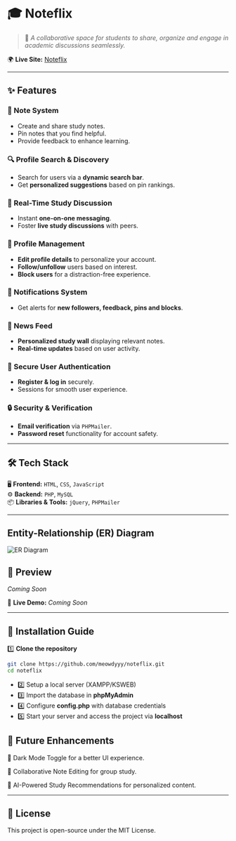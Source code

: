 # 🎓 Noteflix

> 🚀 *A collaborative space for students to share, organize and engage in academic discussions seamlessly.*


🌍 **Live Site:** [Noteflix](https://noteflix.free.nf)

---

## ✨ Features

### 📌 Note System
- Create and share study notes.
- Pin notes that you find helpful.
- Provide feedback to enhance learning.

### 🔍 Profile Search & Discovery
- Search for users via a **dynamic search bar**.
- Get **personalized suggestions** based on pin rankings.

### 💬 Real-Time Study Discussion
- Instant **one-on-one messaging**.
- Foster **live study discussions** with peers.

### 👤 Profile Management
- **Edit profile details** to personalize your account.
- **Follow/unfollow** users based on interest.
- **Block users** for a distraction-free experience.

### 🔔 Notifications System
- Get alerts for **new followers, feedback, pins and blocks**.

### 📰 News Feed
- **Personalized study wall** displaying relevant notes.
- **Real-time updates** based on user activity.

### 🔑 Secure User Authentication
- **Register & log in** securely.
- Sessions for smooth user experience.

### 🔒 Security & Verification
- **Email verification** via `PHPMailer`.
- **Password reset** functionality for account safety.

---

## 🛠️ Tech Stack

🖥️ **Frontend:** `HTML`, `CSS`, `JavaScript`  
⚙️ **Backend:** `PHP`, `MySQL`  
📦 **Libraries & Tools:** `jQuery`, `PHPMailer`  

---

## Entity-Relationship (ER) Diagram  
![ER Diagram](https://ibb.co.com/5FPbFJz)  

## 🎨 Preview

_Coming Soon_

🔗 **Live Demo:** _Coming Soon_

---

## 🚀 Installation Guide

1️⃣ **Clone the repository**  
```sh
git clone https://github.com/meowdyyy/noteflix.git
cd noteflix

```
- 2️⃣ Setup a local server (XAMPP/KSWEB)
- 3️⃣ Import the database in **phpMyAdmin**
- 4️⃣ Configure **config.php** with database credentials
- 5️⃣ Start your server and access the project via **localhost**


## 🌟 Future Enhancements

🎨 Dark Mode Toggle for a better UI experience.

🤝 Collaborative Note Editing for group study.

🎯 AI-Powered Study Recommendations for personalized content.



---

## 📜 License

This project is open-source under the MIT License.
